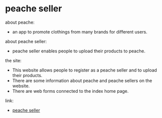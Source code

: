 # peache seller

about peache:
- an app to promote clothings from many brands for different users.


about peache seller:
- peache seller enables people to upload their products to peache.


the site:
- This website allows people to register as a peache seller and to upload their products.
- There are some information about peache and peache sellers on the website.
- There are web forms connected to the index home page.


link:
- <a href="https://jessicacnx.github.io/peacheseller/">peache seller</a>
